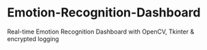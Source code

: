 # Emotion-Recognition-Dashboard
Real-time Emotion Recognition Dashboard with OpenCV, Tkinter &amp; encrypted logging
